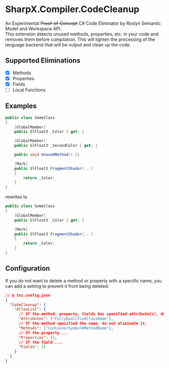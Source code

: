# SharpX.Compiler.CodeCleanup

An Experimental ~~Proof-of-Concept~~ C# Code Eliminator by Roslyn Semantic Model and Workspace API.  
This extension detects unused methods, properties, etc. in your code and removes them before compilation.
This will lighten the processing of the language backend that will be output and clean up the code.

## Supported Eliminations

- [x] Methods
- [x] Properties
- [x] Fields
- [ ] Local Functions

## Examples

```csharp
public class SomeClass
{
    [GlobalMember]
    public SlFloat3 _Color { get; }

    [GlobalMember]
    public SlFloat3 _SecondColor { get; }

    public void UnusedMethod() {}

    [Mark]
    public SlFloat3 FragmentShader(...)
    {
        return _Color;
    }
}
```

rewrites to

```csharp
public class SomeClass
{
    [GlobalMember]
    public SlFloat3 _Color { get; }

    [Mark]
    public SlFloat3 FragmentShader(...)
    {
        return _Color;
    }
}
```

## Configuration

If you do not want to delete a method or property with a specific name, you can add a setting to prevent it from being deleted.

```json
// @ txc.config.json
{
  "CodeCleanup": {
    "AllowList": {
      // If the method, property, fields has specified attribute(s), do not eliminate it.
      "Attributes": ["FullyQualifiedClassName"],
      // If the method specified the name, do not eliminate it.
      "Methods": ["ContainerSymbol#MethodName"],
      // If the property ...
      "Properties": [],
      // If the field ...
      "Fields": []
    }
  }
}
```
